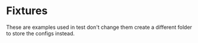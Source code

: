 # Fixtures

These are examples used in test don't change them create a different 
folder to store the configs instead.
